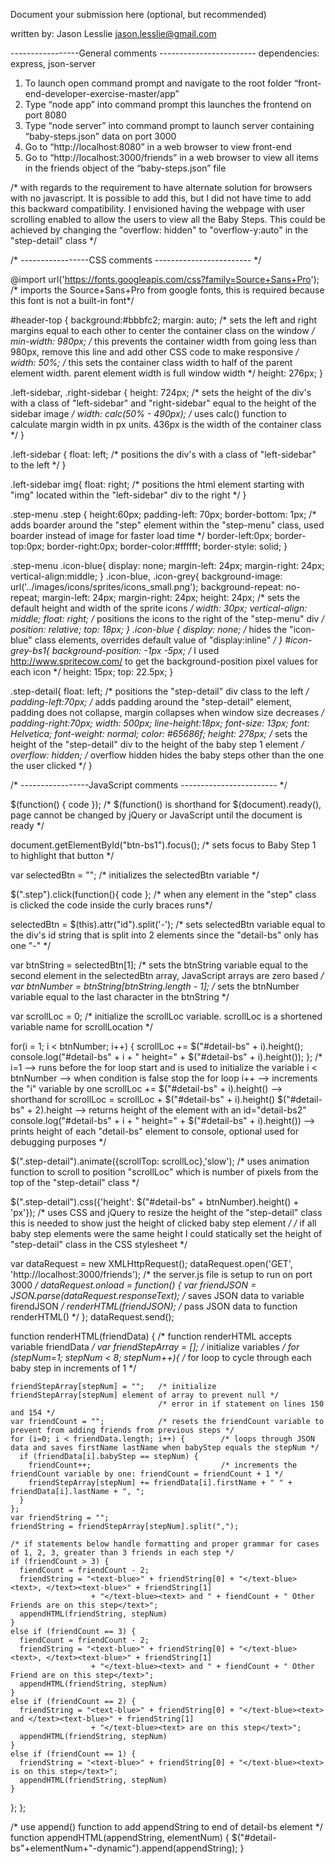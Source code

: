 Document your submission here (optional, but recommended)

written by: Jason Lesslie   jason.lesslie@gmail.com

 -----------------General comments ------------------------
dependencies: express, json-server

1.	To launch open command prompt and navigate to the root folder “front-end-developer-exercise-master/app”
2.	Type “node app” into command prompt this launches the frontend on port 8080
3.	Type “node server” into command prompt to launch server containing “baby-steps.json” data on port 3000
4.	Go to “http://localhost:8080” in a web browser to view front-end
5.	Go to “http://localhost:3000/friends” in a web browser to view all items in the friends object of the “baby-steps.json” file

/* with regards to the requirement to have alternate solution for browsers with no javascript. It is possible to add this, but I did not have time to add this backward compatibility. I envisioned having the webpage with user scrolling enabled to allow the users to view all the Baby Steps. This could be achieved by changing the "overflow: hidden" to "overflow-y:auto" in the "step-detail" class */


 /* -----------------CSS comments ------------------------ */

@import url('https://fonts.googleapis.com/css?family=Source+Sans+Pro');		
/* imports the Source+Sans+Pro from google fonts, this is required because this font is not a built-in font*/

#header-top {
  background:#bbbfc2;
  margin: auto;		/* sets the left and right margins equal to each other to center the container class on the window */
  min-width: 980px; /* this prevents the container width from going less than 980px, remove this line and add other CSS code to make responsive */
  width: 50%;		/* this sets the container class width to half of the parent element width. parent element width is full window width */
  height: 276px;
}

.left-sidebar, .right-sidebar {
  height: 724px;		/* sets the height of the div's with a class of "left-sidebar" and "right-sidebar" equal to the height of the sidebar image */
  width: calc(50% - 490px);	/* uses calc() function to calculate margin width in px units. 436px is the width of the container class */
}

.left-sidebar {
  float: left;		/* positions the div's with a class of "left-sidebar" to the left */
}

.left-sidebar img{
  float: right;		/* positions the html element starting with "img" located within the "left-sidebar" div to the right */
}

.step-menu .step {
	height:60px;
  padding-left: 70px;
  border-bottom: 1px;	/* adds boarder around the "step" element within the "step-menu" class, used boarder instead of image for faster load time */
  border-left:0px;
  border-top:0px;
  border-right:0px;
  border-color:#ffffff;
  border-style: solid;
}

.step-menu .icon-blue{
  display: none;
  margin-left: 24px;
  margin-right: 24px;
  vertical-align:middle;
}
.icon-blue, .icon-grey{
  background-image: url('../images/icons/sprites/icons_small.png');
  background-repeat: no-repeat;
  margin-left: 24px;
  margin-right: 24px;
  height: 24px;   /* sets the default height and width of the sprite icons */
  width: 30px;
  vertical-align: middle;
  float: right;  /* positions the icons to the right of the "step-menu" div */
  position: relative;
  top: 18px;
}
.icon-blue {
display: none; /* hides the "icon-blue" class elements, overrides default value of "display:inline" */
}
#icon-grey-bs1{
  background-position: -1px -5px;   /* I used http://www.spritecow.com/ to get the background-position pixel values for each icon */
  height: 15px;
  top: 22.5px;
}

.step-detail{
  float: left;		/* positions the "step-detail" div class to the left */
  padding-left:70px;	/* adds padding around the "step-detail" element, padding does not collapse, margin collapses when window size decreases */
  padding-right:70px;
  width: 500px;
  line-height:18px;
  font-size: 13px;
  font: Helvetica;
  font-weight: normal;
  color: #65686f;
  height: 278px;	/* sets the height of the "step-detail" div to the height of the baby step 1 element */
  overflow: hidden;	/* overflow hidden hides the baby steps other than the one the user clicked */
}


/* -----------------JavaScript comments ------------------------ */

$(function() {
	code
});
/* $(function() is shorthand for $(document).ready(), page cannot be changed by jQuery or JavaScript until the document is ready */

document.getElementById("btn-bs1").focus();    /* sets focus to Baby Step 1 to highlight that button */

var selectedBtn = "";		/* initializes the selectedBtn variable */

$(".step").click(function(){
	code
};
/* when any element in the "step" class is clicked the code inside the curly braces runs*/

selectedBtn = $(this).attr("id").split('-');
/* sets selectedBtn variable equal to the div's id string that is split into 2 elements since the "detail-bs" only has one "-" */

var btnString = selectedBtn[1];				/* sets the btnString variable equal to the second element in the selectedBtn array, JavaScript arrays are zero based */
var btnNumber = btnString[btnString.length - 1];	/* sets the btnNumber variable equal to the last character in the btnString */

var scrollLoc = 0; /* initialize the scrollLoc variable. scrollLoc is a shortened variable name for scrollLocation */

for(i = 1; i <  btnNumber; i++) {
	scrollLoc += $("#detail-bs" + i).height();
	console.log("#detail-bs" + i + " height=" + $("#detail-bs" + i).height());
};
/* i=1			--> runs before the for loop start and is used to initialize the variable
   i <  btnNumber	--> when condition is false stop the for loop
   i++			--> increments the "i" variable by one
   scrollLoc += $("#detail-bs" + i).height()		--> shorthand for scrollLoc = scrollLoc + $("#detail-bs" + i).height()
   $("#detail-bs" + 2).height	--> returns height of the element with an id="detail-bs2"
   console.log("#detail-bs" + i + " height=" + $("#detail-bs" + i).height()) --> prints height of each "detail-bs" element to console, optional used for debugging purposes */

$(".step-detail").animate({scrollTop: scrollLoc},'slow');
/* uses animation function to scroll to position "scrollLoc" which is number of pixels from the top of the "step-detail" class  */


$(".step-detail").css({'height': $("#detail-bs" + btnNumber).height() + 'px'});
/* uses CSS and jQuery to resize the height of the "step-detail" class this is needed to show just the height of clicked baby step element  */
/* if all baby step elements were the same height I could statically set the height of "step-detail" class in the CSS stylesheet  */

var dataRequest = new XMLHttpRequest();
dataRequest.open('GET', 'http://localhost:3000/friends');     /* the server.js file is setup to run on port 3000 */
dataRequest.onload = function() {
  var friendJSON = JSON.parse(dataRequest.responseText);      /* saves JSON data to variable firendJSON */
  renderHTML(friendJSON);                                     /* pass JSON data to function renderHTML() */
};
dataRequest.send();

function renderHTML(friendData) {           /* function renderHTML accepts variable friendData */
  var friendStepArray = [];           /* initialize variables */
  for (stepNum=1; stepNum < 8; stepNum++){      /* for loop to cycle through each baby step in increments of 1 */

    friendStepArray[stepNum] = "";   /* initialize friendStepArray[stepNum] element of array to prevent null */
                                     /* error in if statement on lines 150 and 154 */
    var friendCount = "";            /* resets the friendCount variable to prevent from adding friends from previous steps */
    for (i=0; i < friendData.length; i++) {        /* loops through JSON data and saves firstName lastName when babyStep equals the stepNum */
      if (friendData[i].babyStep == stepNum) {
        friendCount++;                             /* increments the friendCount variable by one: friendCount = friendCount + 1 */
        friendStepArray[stepNum] += friendData[i].firstName + " " + friendData[i].lastName + ", ";
      }
    };
    var friendString = "";
    friendString = friendStepArray[stepNum].split(",");

    /* if statements below handle formatting and proper grammar for cases of 1, 2, 3, greater than 3 friends in each step */                  
    if (friendCount > 3) {
      fiendCount = friendCount - 2;
      friendString = "<text-blue>" + friendString[0] + "</text-blue><text>, </text><text-blue>" + friendString[1]
                      + "</text-blue><text> and " + fiendCount + " Other Friends are on this step</text>";
      appendHTML(friendString, stepNum)
    }
    else if (friendCount == 3) {
      fiendCount = friendCount - 2;
      friendString = "<text-blue>" + friendString[0] + "</text-blue><text>, </text><text-blue>" + friendString[1]
                      + "</text-blue><text> and " + fiendCount + " Other Friend are on this step</text>";
      appendHTML(friendString, stepNum)
    }
    else if (friendCount == 2) {
      friendString = "<text-blue>" + friendString[0] + "</text-blue><text> and </text><text-blue>" + friendString[1]
                      + "</text-blue><text> are on this step</text>";
      appendHTML(friendString, stepNum)
    }
    else if (friendCount == 1) {
      friendString = "<text-blue>" + friendString[0] + "</text-blue><text> is on this step</text>";
      appendHTML(friendString, stepNum)
    }
  };
};

/* use append() function to add appendString to end of detail-bs element */    
function appendHTML(appendString, elementNum) {
  $("#detail-bs"+elementNum+"-dynamic").append(appendString);
}
